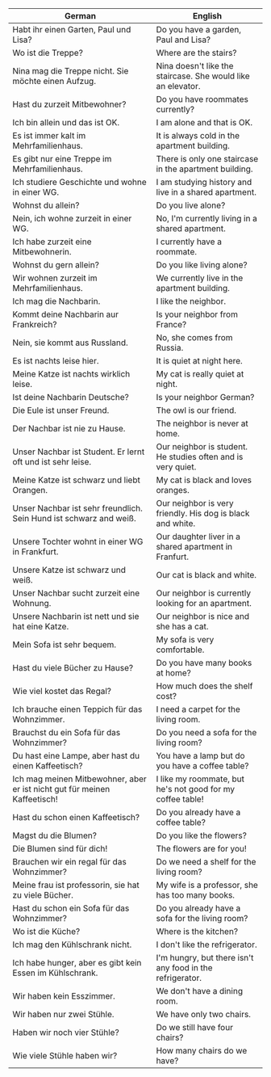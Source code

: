 | German | English |
|--------|---------|
| Habt ihr einen Garten, Paul und Lisa? | Do you have a garden, Paul and Lisa? |
| Wo ist die Treppe? | Where are the stairs? |
| Nina mag die Treppe nicht. Sie möchte einen Aufzug. | Nina doesn't like the staircase. She would like an elevator. |
| Hast du zurzeit Mitbewohner? | Do you have roommates currently? |
| Ich bin allein und das ist OK. | I am alone and that is OK. |
| Es ist immer kalt im Mehrfamilienhaus. | It is always cold in the apartment building. |
| Es gibt nur eine Treppe im Mehrfamilienhaus. | There is only one staircase in the apartment building. |
| Ich studiere Geschichte und wohne in einer WG. | I am studying history and live in a shared apartment. |
| Wohnst du allein? | Do you live alone? |
| Nein, ich wohne zurzeit in einer WG. | No, I'm currently living in a shared apartment. |
| Ich habe zurzeit eine Mitbewohnerin. | I currently have a roommate. |
| Wohnst du gern allein? | Do you like living alone? |
| Wir wohnen zurzeit im Mehrfamilienhaus. | We currently live in the apartment building. |
| Ich mag die Nachbarin. | I like the neighbor. |
| Kommt deine Nachbarin aur Frankreich? | Is your neighbor from France? |
| Nein, sie kommt aus Russland. | No, she comes from Russia. |
| Es ist nachts leise hier. | It is quiet at night here. |
| Meine Katze ist nachts wirklich leise. | My cat is really quiet at night. |
| Ist deine Nachbarin Deutsche? | Is your neighbor German? |
| Die Eule ist unser Freund. | The owl is our friend. |
| Der Nachbar ist nie zu Hause. | The neighbor is never at home. |
| Unser Nachbar ist Student. Er lernt oft und ist sehr leise. | Our neighbor is student. He studies often and is very quiet. |
| Meine Katze ist schwarz und liebt Orangen. | My cat is black and loves oranges. |
| Unser Nachbar ist sehr freundlich. Sein Hund ist schwarz and weiß. | Our neighbor is very friendly. His dog is black and white. |
| Unsere Tochter wohnt in einer WG in Frankfurt. | Our daughter liver in a shared apartment in Franfurt. |
| Unsere Katze ist schwarz und weiß. | Our cat is black and white. |
| Unser Nachbar sucht zurzeit eine Wohnung. | Our neighbor is currently looking for an apartment. |
| Unsere Nachbarin ist nett und sie hat eine Katze. | Our neighbor is nice and she has a cat. |
| Mein Sofa ist sehr bequem. | My sofa is very comfortable. |
| Hast du viele Bücher zu Hause? | Do you have many books at home? |
| Wie viel kostet das Regal? | How much does the shelf cost? |
| Ich brauche einen Teppich für das Wohnzimmer. | I need a carpet for the living room. |
| Brauchst du ein Sofa für das Wohnzimmer? | Do you need a sofa for the living room? |
| Du hast eine Lampe, aber hast du einen Kaffeetisch? | You have a lamp but do you have a coffee table? |
| Ich mag meinen Mitbewohner, aber er ist nicht gut für meinen Kaffeetisch! | I like my roommate, but he's not good for my coffee table! |
| Hast du schon einen Kaffeetisch? | Do you already have a coffee table? |
| Magst du die Blumen? | Do you like the flowers? |
| Die Blumen sind für dich! | The flowers are for you! |
| Brauchen wir ein regal für das Wohnzimmer? | Do we need a shelf for the living room? |
| Meine frau ist professorin, sie hat zu viele Bücher. |  My wife is a professor, she has too many books. |
| Hast du schon ein Sofa für das Wohnzimmer? | Do you already have a sofa for the living room? |
| Wo ist die Küche? | Where is the kitchen? |
| Ich mag den Kühlschrank nicht. | I don't like the refrigerator. |
| Ich habe hunger, aber es gibt kein Essen im Kühlschrank. | I'm hungry, but there isn't any food in the refrigerator. |
| Wir haben kein Esszimmer. | We don't have a dining room. |
| Wir haben nur zwei Stühle. | We have only two chairs. |
| Haben wir noch vier Stühle? | Do we still have four chairs? |
| Wie viele Stühle haben wir? | How many chairs do we have? |

